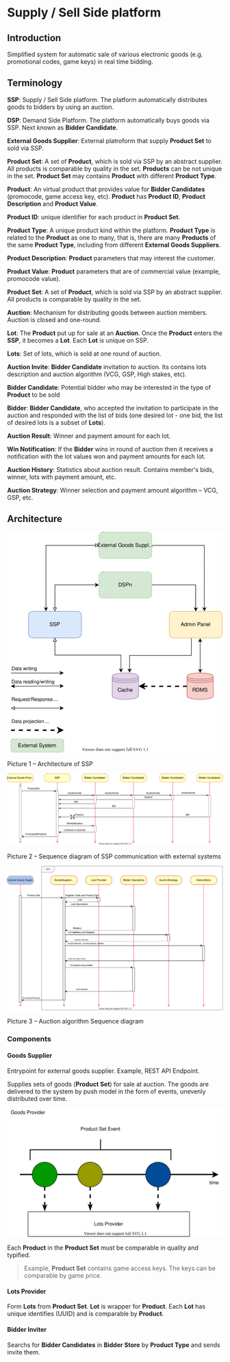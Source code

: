 # Supply / Sell Side platform

## Introduction

Simplified system for automatic sale of various electronic goods (e.g. promotional codes, game keys) in real time bidding.

## Terminology

__SSP__: Supply / Sell Side platform. The platform automatically distributes goods to bidders by using an auction.

__DSP__: Demand Side Platform. The platform automatically buys goods via SSP. Next known as __Bidder Candidate__.

__External Goods Supplier__: External platroform that supply __Product Set__ to sold via SSP.

__Product Set__: A set of __Product__, which is sold via SSP by an abstract supplier. All products is comparable by quality in the set. __Products__ can be not unique in the set. __Product Set__ may contains __Product__ with different __Product Type__.

__Product__: An virtual product that provides value for __Bidder Candidates__ (promocode, game access key, etc). __Product__ has __Product ID__, __Product Description__ and __Product Value__. 

__Product ID__: unique identifier for each product in __Product Set__.

__Product Type__: A unique product kind within the platform. __Product Type__ is related to the __Product__ as one to many, that is, there are many __Products__ of the same __Product Type__, including from different __External Goods Suppliers__.

__Product Description__: __Product__ parameters that may interest the customer.

__Product Value__: __Product__ parameters that are of commercial value (example, promocode value).

__Product Set__: A set of __Product__, which is sold via SSP by an abstract supplier. All products is comparable by quality in the set.

__Auction__: Mechanism for distributing goods between auction members. Auction is closed and one-round.

__Lot__: The __Product__ put up for sale at an __Auction__. Once the __Product__ enters the __SSP__, it becomes a __Lot__. Each __Lot__ is unique on SSP.

__Lots__: Set of lots, which is sold at one round of auction.

__Auction Invite__: __Bidder Candidate__ invitation to auction. Its contains lots description and auction algorithm (VCG, GSP, High stakes, etc).

__Bidder Candidate__: Potential bidder who may be interested in the type of __Product__ to be sold 

__Bidder__:  __Bidder Candidate__, who accepted the invitation to participate in the auction and responded with the list of bids (one desired lot - one bid, the list of desired lots is a subset of __Lots__).

__Auction Result__: Winner and payment amount for each lot.

__Win Notification__: If the __Bidder__ wins in round of auction then it receives a notification with the lot values won and payment amounts for each lot.

__Auction History__: Statistics about auction result. Contains member's bids, winner, lots with payment amount, etc.

__Auction Strategy__: Winner selection and payment amount algorithm – VCG, GSP, etc.


## Architecture

![pic0](https://github.com/eutkin/diagrams/blob/master/general-architecture.svg)

Picture 1 – Architecture of SSP 

![pic1](https://github.com/eutkin/diagrams/blob/master/GeneralDataFlow.svg)

Picture 2 – Sequence diagram of SSP communication with external systems

![pic2](https://github.com/eutkin/diagrams/blob/master/SSP_Flow.svg)

Picture 3 – Auction algorithm Sequence diagram

### Components

#### Goods Supplier

Entrypoint for external goods supplier. Example, REST API Endpoint.

Supplies sets of goods (__Product Set__) for sale at auction. The goods are delivered to the system by push model in the form of events, unevenly distributed over time. 

![goods-provider-flow](https://github.com/eutkin/diagrams/blob/master/GoodsSupplierAsFlow.svg)

Each __Product__ in the __Product Set__ must be comparable in quality and typified.

> Example, __Product Set__ contains game access keys. The keys can be comparable by game price.

#### Lots Provider

Form __Lots__ from __Product Set__. __Lot__ is wrapper for __Product__. Each __Lot__ has unique identifies (UUID) and is comparable by __Product__.

#### Bidder Inviter

Searchs for __Bidder Candidates__ in __Bidder Store__ by __Product Type__ and sends invite them.

